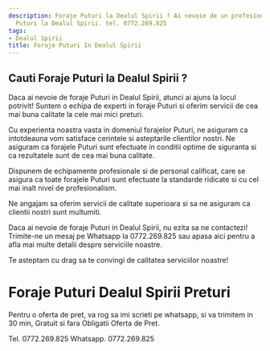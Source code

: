 ```yaml
---
description: Foraje Puturi la Dealul Spirii ? Ai nevoie de un profesionist in Foraje
  Puturi la Dealul Spirii. tel. 0772.269.825
tags:
- Dealul Spirii
title: Foraje Puturi In Dealul Spirii
---
```



## Cauti Foraje Puturi la Dealul Spirii ?


Daca ai nevoie de foraje Puturi in Dealul Spirii, atunci ai ajuns la locul potrivit! 
Suntem o echipa de experti in foraje Puturi si oferim servicii de cea mai buna calitate la cele mai mici preturi. 

Cu experienta noastra vasta in domeniul forajelor Puturi, ne asiguram ca intotdeauna vom satisface cerintele si asteptarile clientilor nostri. Ne asiguram ca forajele Puturi sunt efectuate in conditii optime de siguranta si ca rezultatele sunt de cea mai buna calitate.

Dispunem de echipamente profesionale si de personal calificat, care se asigura ca toate forajele Puturi sunt efectuate la standarde ridicate si cu cel mai inalt nivel de profesionalism. 

Ne angajam sa oferim servicii de calitate superioara si sa ne asiguram ca clientii nostri sunt multumiti. 

Daca ai nevoie de foraje Puturi in Dealul Spirii, nu ezita sa ne contactezi! Trimite-ne un mesaj pe Whatsapp la 0772.269.825 sau apasa aici pentru a afla mai multe detalii despre serviciile noastre. 

Te asteptam cu drag sa te convingi de calitatea serviciilor noastre!

# Foraje Puturi Dealul Spirii Preturi
Pentru o oferta de pret, va rog sa imi scrieti pe whatsapp, si va trimitem in 30 min, Gratuit si fara Obligatii Oferta de Pret.

Tel. 0772.269.825
Whatsapp. 0772.269.825